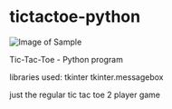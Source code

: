 # tictactoe-python
![Image of Sample](https://github.com/russel-tagaca/tictactoe-python/images/ttt_sample.png)

Tic-Tac-Toe - Python program

libraries used:
  tkinter
  tkinter.messagebox

just the regular tic tac toe
2 player game
